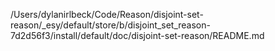 /Users/dylanirlbeck/Code/Reason/disjoint-set-reason/_esy/default/store/b/disjoint_set_reason-7d2d56f3/install/default/doc/disjoint-set-reason/README.md